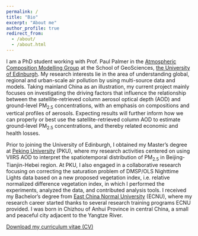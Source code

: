 ```yaml
---
permalink: /
title: "Bio"
excerpt: "About me"
author_profile: true
redirect_from: 
  - /about/
  - /about.html
---
```


I am a PhD student working with Prof. Paul Palmer in the [Atmospheric Composition Modelling Group](http://www.palmergroup.org/) at the School of GeoSciences, [the University of Edinburgh](https://www.ed.ac.uk/). My research interests lie in the area of understanding global, regional and urban-scale air pollution by using multi-source data and models. Taking mainland China as an illustration, my current project mainly focuses on investigating the driving factors that influence the relationship between the satellite-retrieved column aerosol optical depth (AOD) and ground-level PM<sub>2.5</sub> concentrations, with an emphasis on compositions and vertical profiles of aerosols. Expecting results will further inform how we can properly or best use the satellite-retrieved column AOD to estimate ground-level PM<sub>2.5</sub> concentrations, and thereby related economic and health losses.

Prior to joining the University of Edinburgh, I obtained my Master’s degree at [Peking University](https://www.pku.edu.cn/) (PKU), where my research activities centered on using VIIRS AOD to interpret the spatiotemporal distribution of PM<sub>2.5</sub> in Beijing-Tianjin-Hebei region. At PKU, I also engaged in a collaborative research focusing on correcting the saturation problem of DMSP/OLS Nighttime Lights data based on a new proposed vegetation index, i.e. relative normalized difference vegetation index, in which I performed the experiments, analyzed the data, and contributed analysis tools. I received my Bachelor’s degree from [East China Normal University](https://www.ecnu.edu.cn/) (ECNU), where my research career started thanks to several research training programs ECNU provided. I was born in Chizhou of Anhui Province in central China, a small and peaceful city adjacent to the Yangtze River.

[Download my curriculum vitae (CV)](https://feiyao-edinburgh.github.io/files/FeiCV.pdf)
